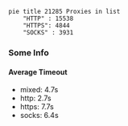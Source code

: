 
```mermaid
pie title 21285 Proxies in list
    "HTTP" : 15538
    "HTTPS": 4844
    "SOCKS" : 3931
```

### Some Info
#### Average Timeout

- mixed: 4.7s
- http: 2.7s
- https: 7.7s
- socks: 6.4s